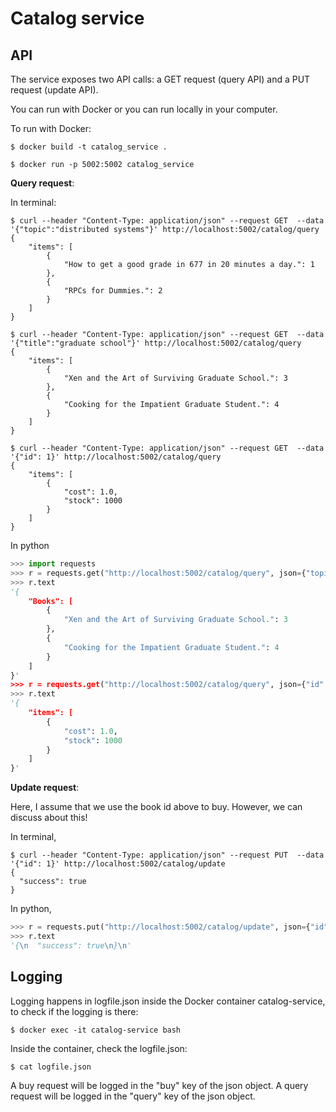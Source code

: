 # Catalog service
## API

The service exposes two API calls: a GET request (query API) and a PUT request (update API).

You can run with Docker or you can run locally in your computer. 

To run with Docker:

```
$ docker build -t catalog_service .
```

```
$ docker run -p 5002:5002 catalog_service
```

**Query request**:

In terminal:

```
$ curl --header "Content-Type: application/json" --request GET  --data '{"topic":"distributed systems"}' http://localhost:5002/catalog/query
{
    "items": [
        {
            "How to get a good grade in 677 in 20 minutes a day.": 1
        },
        {
            "RPCs for Dummies.": 2
        }
    ]
}
```

```
$ curl --header "Content-Type: application/json" --request GET  --data '{"title":"graduate school"}' http://localhost:5002/catalog/query
{
    "items": [
        {
            "Xen and the Art of Surviving Graduate School.": 3
        },
        {
            "Cooking for the Impatient Graduate Student.": 4
        }
    ]
}
```

```
$ curl --header "Content-Type: application/json" --request GET  --data '{"id": 1}' http://localhost:5002/catalog/query
{
    "items": [
        {
            "cost": 1.0,
            "stock": 1000
        }
    ]
}
```

In python

```python
>>> import requests
>>> r = requests.get("http://localhost:5002/catalog/query", json={"topic":"distributed systems"}) 
>>> r.text
'{
    "Books": [
        {
            "Xen and the Art of Surviving Graduate School.": 3
        },
        {
            "Cooking for the Impatient Graduate Student.": 4
        }
    ]
}'
>>> r = requests.get("http://localhost:5002/catalog/query", json={"id": 1}) 
>>> r.text
'{
    "items": [
        {
            "cost": 1.0,
            "stock": 1000
        }
    ]
}'
```

**Update request**:

Here, I assume that we use the book id above to buy. However, we can discuss about this!

In terminal, 

```
$ curl --header "Content-Type: application/json" --request PUT  --data '{"id": 1}' http://localhost:5002/catalog/update
{
  "success": true
}
```

In python,

```python
>>> r = requests.put("http://localhost:5002/catalog/update", json={"id": 1}) 
>>> r.text
'{\n  "success": true\n}\n'
```

## Logging

Logging happens in logfile.json inside the Docker container catalog-service, to check if the logging is there:

```
$ docker exec -it catalog-service bash 
```

Inside the container, check the logfile.json:

```
$ cat logfile.json
```

A buy request will be logged in the "buy" key of the json object. A query request will be logged in the "query" key of the json object. 